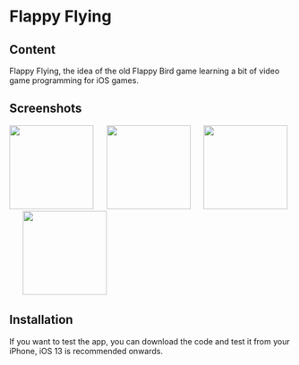 # Flappy Flying

## Content
Flappy Flying, the idea of the old Flappy Bird game learning a bit of video game programming for iOS games.

## Screenshots

<p>
  <img src="https://filedn.eu/lUfpa3BpLa45XCcSIQyWRHF/WWW/FilesProjects/FlappyFlyingApp/screenShots/FlappyBird001.png" width="150">&nbsp;&nbsp;&nbsp;&nbsp;&nbsp;
  <img src="https://filedn.eu/lUfpa3BpLa45XCcSIQyWRHF/WWW/FilesProjects/FlappyFlyingApp/screenShots/FlappyBird002.png" width="150">&nbsp;&nbsp;&nbsp;&nbsp;&nbsp;
  <img src="https://filedn.eu/lUfpa3BpLa45XCcSIQyWRHF/WWW/FilesProjects/FlappyFlyingApp/screenShots/FlappyBird003.png" width="150">&nbsp;&nbsp;&nbsp;&nbsp;&nbsp;
  <img src="https://filedn.eu/lUfpa3BpLa45XCcSIQyWRHF/WWW/FilesProjects/FlappyFlyingApp/screenShots/FlappyBird004.png" width="150">
</p>

## Installation
If you want to test the app, you can download the code and test it from your iPhone, iOS 13 is recommended onwards.


